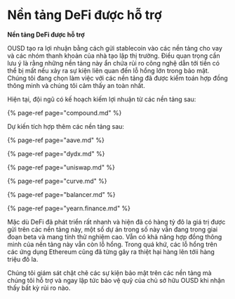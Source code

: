 # Nền tảng DeFi được hỗ trợ

**Nền tảng DeFi được hỗ trợ**

OUSD tạo ra lợi nhuận bằng cách gửi stablecoin vào các nền tảng cho vay và các nhóm thanh khoản của nhà tạo lập thị trường. Điều quan trọng cần lưu ý là rằng những nền tảng này ẩn chứa rủi ro công nghệ dẫn tới tiền có thể bị mất nếu xảy ra sự kiện liên quan đến lỗ hổng lớn trong bảo mật. Chúng tôi đang chọn làm việc với các nền tảng đã được kiểm toán hợp đồng thông minh và chúng tôi cảm thấy an toàn nhất.

Hiện tại, đội ngũ có kế hoạch kiếm lợi nhuận từ các nền tảng sau:

{% page-ref page="compound.md" %}

Dự kiến tích hợp thêm các nền tảng sau:

{% page-ref page="aave.md" %}

{% page-ref page="dydx.md" %}

{% page-ref page="uniswap.md" %}

{% page-ref page="curve.md" %}

{% page-ref page="balancer.md" %}

{% page-ref page="yearn.finance.md" %}

Mặc dù DeFi đã phát triển rất nhanh và hiện đã có hàng tỷ đô la giá trị được gửi trên các nền tảng này, một số dự án trong số này vẫn đang trong giai đoạn beta và mang tính thử nghiệm cao. Vẫn có khả năng hợp đồng thông minh của nền tảng này vẫn còn lỗ hổng. Trong quá khứ, các lỗ hổng trên các ứng dụng Ethereum cũng đã từng gây ra thiệt hại hàng lên tớii hàng triệu đô la.

Chúng tôi giám sát chặt chẽ các sự kiện bảo mật trên các nền tảng mà chúng tôi hỗ trợ và ngay lập tức bảo vệ quỹ của chủ sở hữu OUSD khi nhận thấy bất kỳ rủi ro nào.



